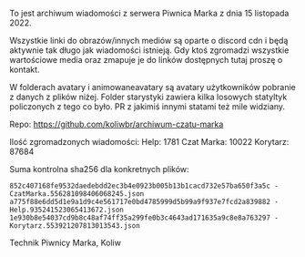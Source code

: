 To jest archiwum wiadomości z serwera Piwnica Marka z dnia 15 listopada 2022.

Wszystkie linki do obrazów/innych mediów są oparte o discord cdn i będą aktywnie
tak długo jak wiadomości istnieją. Gdy ktoś zgromadzi wszystkie wartościowe
media oraz zmapuje je do linków dostępnych tutaj proszę o kontakt. 

W folderach avatary i animowaneavatary są avatary użytkowników pobranie z danych
z plików niżej. Folder starystyki zawiera kilka losowych statyltyk policzonych
z tego co było. PR z jakimiś innymi statami też mile widziany.

Repo: https://github.com/koliwbr/archiwum-czatu-marka

Ilość zgromadzonych wiadomości:
    Help:       1781
    Czat Marka: 10022
    Korytarz:   87684

Suma kontrolna sha256 dla konkretnych plików:
```
852c407168fe9532daedebdd2ec3b4e0923b005b13b1cacd732e57ba650f3a5c - CzatMarka.556281098406068245.json
a775f88e6dd5d1e9a1d9c4e561717e0bd4785999d5b99a9f937e7fcd2a839882 - Help.935241523065413672.json
1e930b8e54037cd9b8c48af74ff35a299fe0b3c4643ad171635a9c8e8a763297 - Korytarz.553921207813013543.json
```
Technik Piwnicy Marka,
Koliw

